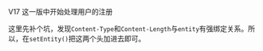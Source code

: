 V17
这一版中开始处理用户的注册

这里先补个坑，发现`Content-Type`和`Content-Length`与`entity`有强绑定关系。所以，在`setEntity()`把这两个头加进去即可。
